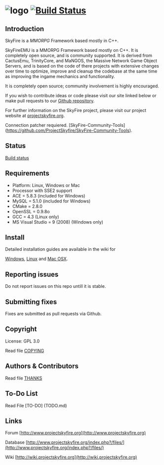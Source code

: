 # ![logo](http://www.projectskyfire.org/public/style_images/9_1_s2QNl.png) [![Build Status](https://travis-ci.org/ProjectSkyfire/SkyFire_5xx.png)](https://travis-ci.org/ProjectSkyfire/SkyFire_5xx)


## Introduction

SkyFire is a *MMORPG* Framework based mostly in C++.

SkyFireEMU is a MMORPG Framework based mostly on C++. It is completely 
open source, and is community supported. It is derived
from CactusEmu, TrinityCore, and MaNGOS, the Massive Network Game Object Servers, 
and is based on the code of there projects with extensive changes over time to optimize, 
improve and cleanup the codebase at the same time as improving the ingame mechanics
and functionality.

It is completely open source; community involvement is highly encouraged.

If you wish to contribute ideas or code please visit our site linked below or
make pull requests to our 
[Github repository](https://github.com/ProjectSkyfire/SkyFire_5xx).

For further information on the SkyFire project, please visit our project website at 
[projectskyfire.org](http://www.projectskyfire.org).

Connection patcher requiered.
[SkyFire-Community-Tools] (https://github.com/ProjectSkyfire/SkyFire-Community-Tools).

## Status

[Build status](https://travis-ci.org/ProjectSkyfire/SkyFire_5xx/builds)

## Requirements

+ Platform: Linux, Windows or Mac
+ Processor with SSE2 support
+ ACE = 5.8.3 (included for Windows)
+ MySQL = 5.1.0 (included for Windows)
+ CMake = 2.8.0
+ OpenSSL = 0.9.8o
+ GCC = 4.3 (Linux only)
+ MS Visual Studio = 9 (2008) (Windows only)


## Install

Detailed installation guides are available in the wiki for

[Windows](http://wiki.projectskyfire.org/index.php?title=Installation_Windows),
[Linux](http://wiki.projectskyfire.org/index.php?title=Installation_Linux) and
[Mac OSX](http://wiki.projectskyfire.org/index.php?title=Installation_Mac_OS_X).


## Reporting issues

Do not report issues on this repo untill it is stable.

## Submitting fixes

Fixes are submitted as pull requests via Github. 

## Copyright

License: GPL 3.0

Read file [COPYING](COPYING.md)


## Authors &amp; Contributors

Read file [THANKS](THANKS.md)

## To-Do List

Read File [TO-DO] (TODO.md)

## Links

Forum [http://www.projectskyfire.org](http://www.projectskyfire.org)

Database [http://www.projectskyfire.org/index.php?/files/](http://www.projectskyfire.org/index.php?/files/)

Wiki [http://wiki.projectskyfire.org](http://wiki.projectskyfire.org)
